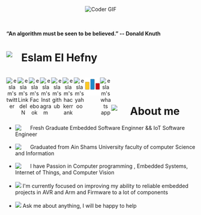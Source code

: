 <p align="center">

  <img src="https://media.giphy.com/media/M9kgjEsLG6LMbYC9dl/giphy.gif" alt="Coder GIF" width="400" >
  

<br/><br/>
 **“An algorithm must be seen to be believed.” -- Donald Knuth**
 <br/>

<h1><img align ="left" width ="40px" src ="https://media.giphy.com/media/gM5qFksULw54NMWyry/giphy.gif" draggable ="" Hi, I am <a src ="https://github.com/eslamelhefny">Eslam El Hefny</h1>
<br/>
<div align="center">

<a href="https://twitter.com/">
  <img align="left" alt="eslam's twitter" width="30px" src="https://image.flaticon.com/icons/svg/2111/2111703.svg" draggable="false" />
</a>
<a href="https://www.linkedin.com/in/eslamelhefny/">
  <img align="left" alt="eslam's LinkdeIN" width="30px" src="https://image.flaticon.com/icons/svg/2111/2111465.svg" draggable="false" />
</a>
<a href="https://www.facebook.com/eslamahmed.std">
  <img align="left" alt="eslam's Facebook" width="30px" src="https://image.flaticon.com/icons/svg/2111/2111342.svg" draggable="false" />
</a>
<a href="https://www.instagram.com/eslamahmed.std/?hl=en">
  <img align="left" alt="eslam's Instagram" width="30px" src="https://image.flaticon.com/icons/svg/2111/2111421.svg" draggable="false" />
</a>
<a href="https://github.com/eslamelhefny">
  <img align="left" alt="eslam's github" width="30px" src="https://image.flaticon.com/icons/svg/2111/2111432.svg" draggable="false" />
</a>
<a href="https://www.hackerrank.com/eslamelhefny1101">
  <img align="left" alt="eslam's hackerrank" width="30px" src="https://assets.brandfolder.com/y9ol94wb/v/331198/view@2x.png?v=1591971279" draggable="false" />
</a>
<a href="mailto:eslamelhefny110@yahoo.com">
  <img align="left" alt="eslam's yahoo" width="30px" src="https://image.flaticon.com/icons/svg/732/732200.svg" draggable="false" />
</a>

<a href="https://codeforces.com/profile/eslam_el_hefny">
  <img align="left" alt="eslam's codeforces" width="40px" src="https://github.com/AbdallahHemdan/AbdallahHemdan/blob/master/codeforces.png" draggable="false" />
</a>
<a href="https://wa.me/message/NBGRFEUCBMUPC1">
  <img align="left" alt="eslam's whats app " width="30px" src="https://www.flaticon.com/svg/vstatic/svg/1383/1383269.svg?token=exp=1611262027~hmac=7c9b3e8a4f705cab1ba5a88badfdbfda" draggable="false" />
</a>



</div>
<br/>
<br/>
<div align="left">
 <img align="left"  src="https://media.giphy.com/media/3oEjHBO7mXcPBDQV8Y/giphy.gif" width="50" draggable="false" > <h1>About me</h1>
 <ul>
<li><img align ="left" src="https://www.flaticon.com/svg/vstatic/svg/2463/2463510.svg?token=exp=1611264091~hmac=baf44bdd078ed72bc2ddb1bf1281e020" width="40" draggable="false"> Fresh Graduate Embedded Software Enginner && IoT Software Engineer</li>
<br/>
<li><img align = "left" width="40 px" src="https://media.giphy.com/media/iDsyZBoaRBdtvY4I8F/giphy.gif"> Graduated from <a src="http://www.asu.edu.eg/"> Ain Shams University </a>  faculty of <a src"http://www.asu.edu.eg/341/news"> computer Science and Information </a></li>
<br/>
<li><img align="left" width ="40 px" src = "https://media.giphy.com/media/3oKIPqM8BJ0ofNQOzK/giphy.gif"> I have Passion in Computer programming , Embedded Systems, Internet of Things, and Computer Vision</li>
<br/>
<li><img src="https://www.cielhr.com/wp-content/uploads/2019/10/PerformancewSpace-1080x675.png" width="40 px"" draggable="false"> I'm currently focused on improving my ability to reliable embedded projects in AVR and Arm and Firmware to a lot of components </li>
<br/>
<li><img src="https://image.flaticon.com/icons/svg/3094/3094869.svg" width="40 px"" draggable="false"> Ask me about anything, I will be happy to help </li>
</div>


<!--
- 🔭 I’m currently working on ...
- 🌱 I’m currently learning ...
- 👯 I’m looking to collaborate on ...
- 🤔 I’m looking for help with ...
- 💬 Ask me about ...
- 📫 How to reach me: ...
- 😄 Pronouns: ...
- ⚡ Fun fact: ...
<!--
**eslamelhefny/eslamelhefny** is a ✨ _special_ ✨ repository because its `README.md` (this file) appears on your GitHub profile.

Here are some ideas to get you started:

- 🔭 I’m currently working on ...
- 🌱 I’m currently learning ...
- 👯 I’m looking to collaborate on ...
- 🤔 I’m looking for help with ...
- 💬 Ask me about ...
- 📫 How to reach me: ...
- 😄 Pronouns: ...
- ⚡ Fun fact: ...
-->
